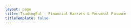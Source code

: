 ```yaml
---
layout: page
title: TradingPal - Financial Markets & Personal Finance
titleTemplate: false
---
```


<script setup>
import Homepage from './.vitepress/components/Homepage.vue'
</script>

<Homepage />